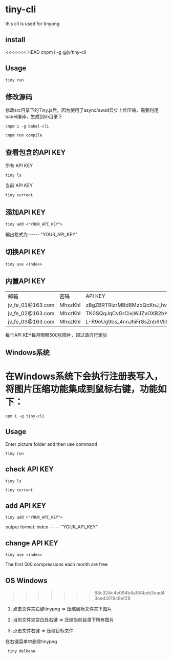# tiny-cli

this cli is used for tinypng

## install

<<<<<<< HEAD
    cnpm i -g @jv/tiny-cli

## Usage

    tiny run

## 修改源码

修改src目录下的Tiny.js后，因为使用了async/await异步上传压缩，需要利用babel编译，生成到lib目录下

    cnpm i -g babel-cli

    cnpm run compile
    
## 查看包含的API KEY

所有 API KEY

    tiny ls

当前 API KEY

    tiny current

## 添加API KEY 

    tiny add <"YOUR_API_KEY">

输出格式为 <index> ----- "YOUR_API_KEY" 

## 切换API KEY

    tiny use <index>

## 内置API KEY

<table>
    <tr><td>邮箱</td><td>密码</td><td>API KEY</td></tr>
    <tr><td>jv_fe_01@163.com</td><td>MhxzKhl</td><td>zBgZBRTRizrMBd8MzbQcKnJ_hvBc3u7F</td></tr>
    <tr><td>jv_fe_02@163.com</td><td>MhxzKhl</td><td>TK0SQqJqCvGrCivjWJZvOXB2bKTdAg2x</td></tr>
    <tr><td>jv_fe_03@163.com</td><td>MhxzKhl</td><td>L-R9eUg9bs_4nnJhiFr8sZnb6VliM8Lc</td></tr> 
</table>

每个API KEY每月限额500张图片，超过请自行添加


## Windows系统

在Windows系统下会执行注册表写入，将图片压缩功能集成到鼠标右键，功能如下：
=======
    npm i -g tiny-cli

## Usage

Enter picture folder and then use command

    tiny run

    
## check API KEY

    tiny ls

    tiny current

## add API KEY 

    tiny add <"YOUR_API_KEY">

output format: index ----- "YOUR_API_KEY" 

## change API KEY

    tiny use <index>



The first 500 compressions each month are free


## OS Windows

>>>>>>> 68c324c4e094b4a164beb3ead43aed3019c8ef26

1. 点击文件夹右键tinypng => 压缩目标文件夹下图片

2. 当前文件夹空白处右键 => 压缩当前目录下所有图片

3. 点击文件右键 => 压缩目标文件


在右键菜单中删除tinypng

     tiny delMenu








    
